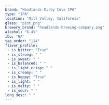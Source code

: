 ```yaml
---
brand: "Headlands Kirby Cove IPA"
type: "IPA"
location: "Mill Valley, California"
glass: "pint.png"
brewery_brand: "headlands-brewing-company.png"
alcohol: "6.4%"
ibu: "NA"
tap_order: "114"
flavor_profile:
 - is_bitter: "True"
 - is_strong: " "
 - is_sweet: " "
 - is_balanced: " "
 - is_light_crisp: " "
 - is_creamy: " "
 - is_hoppy: "True"
 - is_light: " "
 - is_malty: " "
 - is_sour: " "
long_desc: " "
---
```


